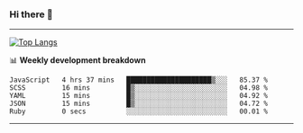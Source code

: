 ### Hi there 👋

-------
[![Top Langs](https://github-readme-stats.vercel.app/api/top-langs/?username=ashish-r)](https://github.com/anuraghazra/github-readme-stats)

📊 **Weekly development breakdown**
<!--START_SECTION:waka-->

```text
JavaScript   4 hrs 37 mins   █████████████████████▒░░░   85.37 %
SCSS         16 mins         █▒░░░░░░░░░░░░░░░░░░░░░░░   04.98 %
YAML         15 mins         █▒░░░░░░░░░░░░░░░░░░░░░░░   04.92 %
JSON         15 mins         █▒░░░░░░░░░░░░░░░░░░░░░░░   04.72 %
Ruby         0 secs          ░░░░░░░░░░░░░░░░░░░░░░░░░   00.01 %
```

<!--END_SECTION:waka-->
-------

<!--
**ashish-r/ashish-r** is a ✨ _special_ ✨ repository because its `README.md` (this file) appears on your GitHub profile.

Here are some ideas to get you started:

- 🔭 I’m currently working on ...
- 🌱 I’m currently learning ...
- 👯 I’m looking to collaborate on ...
- 🤔 I’m looking for help with ...
- 💬 Ask me about ...
- 📫 How to reach me: ...
- 😄 Pronouns: ...
- ⚡ Fun fact: ...
-->
